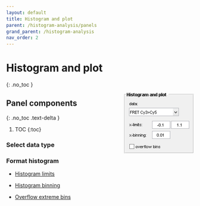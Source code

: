```yaml
---
layout: default
title: Histogram and plot
parent: /histogram-analysis/panels
grand_parent: /histogram-analysis
nav_order: 2
---
```


# Histogram and plot
{: .no_toc }

<a href="../../assets/images/gui/HA-panel-plot.png"><img src="../../assets/images/gui/HA-panel-plot.png" style="float:right; max-width: 200px; margin-left: 15px;"/></a>

## Panel components
{: .no_toc .text-delta }

1. TOC
{:toc}

### Select data type

### Format histogram

* <u>Histogram limits</u>

* <u>Histogram binning</u>

* <u>Overflow extreme bins</u>

